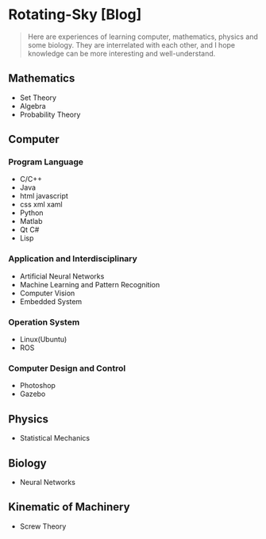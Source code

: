 # Rotating-Sky [Blog]

> Here are experiences of learning computer, mathematics, physics and some biology.
> They are interrelated with each other, and I hope knowledge can be more interesting and well-understand.

## Mathematics
* Set Theory
* Algebra
* Probability Theory

## Computer
### Program Language
* C/C++
* Java
* html javascript
* css xml xaml
* Python
* Matlab
* Qt C#
* Lisp

### Application and Interdisciplinary
* Artificial Neural Networks
* Machine Learning and Pattern Recognition
* Computer Vision
* Embedded System

### Operation System
* Linux(Ubuntu)
* ROS

### Computer Design and Control
* Photoshop
* Gazebo

## Physics
* Statistical Mechanics

## Biology
* Neural Networks

## Kinematic of Machinery
* Screw Theory
